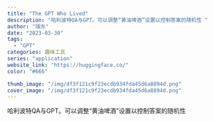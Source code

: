 ```yaml
---
title: "The GPT Who Lived"
description: "哈利波特QA与GPT。可以调整“黄油啤酒”设置以控制答案的随机性 "
author: "瑞东"
date: "2023-03-30"
tags:
  - "GPT"
categories: 趣味工具
series: "application"
website_link: "https://huggingface.co/"
color: "#666"

thumb_image: "/img/df3f121c9f23ecdb934fda45d6a8894d.png"
cover_image: "/img/df3f121c9f23ecdb934fda45d6a8894d.png"
---
```


哈利波特QA与GPT。可以调整“黄油啤酒”设置以控制答案的随机性 